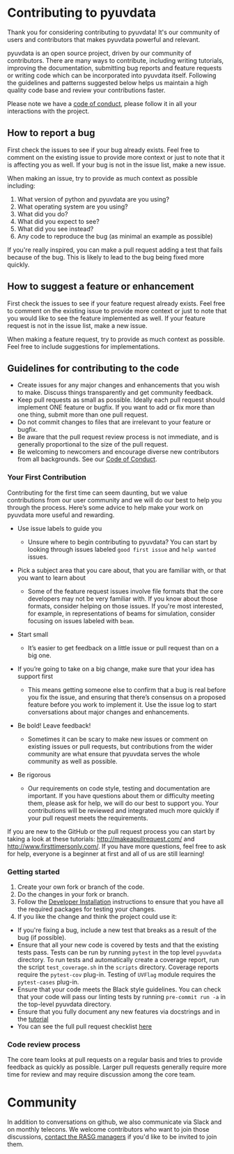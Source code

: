 # Contributing to pyuvdata

Thank you for considering contributing to pyuvdata! It's our community of users and contributors that makes pyuvdata powerful and relevant.

pyuvdata is an open source project, driven by our community of contributors. There are many ways to contribute, including writing tutorials, improving the documentation, submitting bug reports and feature requests or writing code which can be incorporated into pyuvdata itself. Following the guidelines and patterns suggested below helps us maintain a high quality code base and review your contributions faster.

Please note we have a [code of conduct](../CODE_OF_CONDUCT.md), please follow it in all your interactions with the project.

## How to report a bug
First check the issues to see if your bug already exists. Feel free to comment on the existing issue to provide more context or just to note that it is affecting you as well. If your bug is not in the issue list, make a new issue.

When making an issue, try to provide as much context as possible including:

1. What version of python and pyuvdata are you using?
2. What operating system are you using?
3. What did you do?
4. What did you expect to see?
5. What did you see instead?
6. Any code to reproduce the bug (as minimal an example as possible)

If you're really inspired, you can make a pull request adding a test that fails because of the bug. This is likely to lead to the bug being fixed more quickly.

## How to suggest a feature or enhancement
First check the issues to see if your feature request already exists. Feel free to comment on the existing issue to provide more context or just to note that you would like to see the feature implemented as well. If your feature request is not in the issue list, make a new issue.

When making a feature request, try to provide as much context as possible. Feel free to include suggestions for implementations.

## Guidelines for contributing to the code

* Create issues for any major changes and enhancements that you wish to make. Discuss things transparently and get community feedback.
* Keep pull requests as small as possible. Ideally each pull request should implement ONE feature or bugfix. If you want to add or fix more than one thing, submit more than one pull request.
* Do not commit changes to files that are irrelevant to your feature or bugfix.
* Be aware that the pull request review process is not immediate, and is generally proportional to the size of the pull request.
* Be welcoming to newcomers and encourage diverse new contributors from all backgrounds. See our [Code of Conduct](../CODE_OF_CONDUCT.md).

### Your First Contribution

Contributing for the first time can seem daunting, but we value contributions from our user community and we will do our best to help you through the process. Here’s some advice to help make your work on pyuvdata more useful and rewarding.

* Use issue labels to guide you
  - Unsure where to begin contributing to pyuvdata? You can start by looking through issues labeled `good first issue` and `help wanted` issues.

* Pick a subject area that you care about, that you are familiar with, or that you want to learn about
  - Some of the feature request issues involve file formats that the core developers may not be very familiar with. If you know about those formats, consider helping on those issues. If you're most interested, for example, in representations of beams for simulation, consider focusing on issues labeled with `beam`.

* Start small
  - It’s easier to get feedback on a little issue or pull request than on a big one.

* If you’re going to take on a big change, make sure that your idea has support first
  - This means getting someone else to confirm that a bug is real before you fix the issue, and ensuring that there’s consensus on a proposed feature before you work to implement it. Use the issue log to start conversations about major changes and enhancements.

* Be bold! Leave feedback!
  - Sometimes it can be scary to make new issues or comment on existing issues or pull requests, but contributions from the wider community are what ensure that pyuvdata serves the whole community as well as possible.

* Be rigorous
  - Our requirements on code style, testing and documentation are important. If you have questions about them or difficulty meeting them, please ask for help, we will do our best to support you. Your contributions will be reviewed and integrated much more quickly if your pull request meets the requirements.

If you are new to the GitHub or the pull request process you can start by taking a look at these tutorials:
http://makeapullrequest.com/ and http://www.firsttimersonly.com/. If you have more questions, feel free to ask for help, everyone is a beginner at first and all of us are still learning!

### Getting started

1. Create your own fork or branch of the code.
2. Do the changes in your fork or branch.
3. Follow the [Developer Installation](../README.md#developerinstallation) instructions to ensure that you have all the required packages for testing your changes.
4. If you like the change and think the project could use it:
  - If you're fixing a bug, include a new test that breaks as a result of the bug (if possible).
  - Ensure that all your new code is covered by tests and that the existing tests pass. Tests can be run by running `pytest` in the top level `pyuvdata` directory. To run tests and automatically create a coverage report, run the script `test_coverage.sh` in the `scripts` directory. Coverage reports require the `pytest-cov` plug-in. Testing of `UVFlag` module requires the `pytest-cases` plug-in.
  - Ensure that your code meets the Black style guidelines. You can check that your code will pass our linting tests by running `pre-commit run -a`  in the top-level pyuvdata directory.
  - Ensure that you fully document any new features via docstrings and in the [tutorial](../docs/tutorial.rst)
  - You can see the full pull request checklist [here](PULL_REQUEST_TEMPLATE.md)

### Code review process

The core team looks at pull requests on a regular basis and tries to provide feedback as quickly as possible. Larger pull requests generally require more time for review and may require discussion among the core team.

# Community
In addition to conversations on github, we also communicate via Slack and on monthly telecons. We welcome contributors who want to join those discussions, [contact the RASG managers](mailto:rasgmanagers@gmail.com) if you'd like to be invited to join them.
